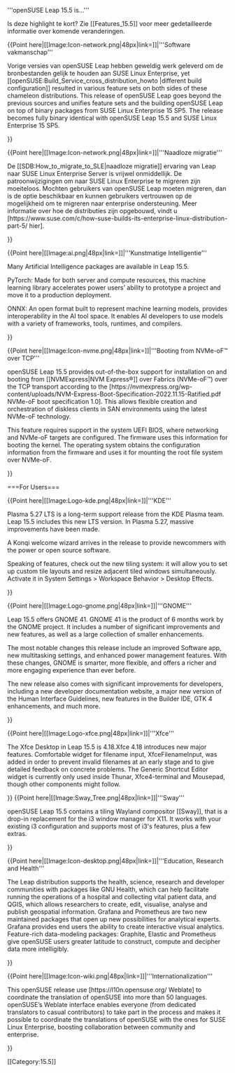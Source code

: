 <!--- this is the SHORT list of highlight features only --->
'''openSUSE Leap 15.5 is...'''

Is deze highlight te kort? Zie [[Features_15.5]] voor meer gedetailleerde informatie over komende veranderingen.

{{Point here|[[Image:Icon-network.png|48px|link=]]|'''Software vakmanschap'''
<p>Vorige versies van openSUSE Leap hebben geweldig werk geleverd om de bronbestanden gelijk te houden aan SUSE Linux Enterprise, yet [[openSUSE:Build_Service_cross_distribution_howto |different build configuration]] resulted in various feature sets on both sides of these chameleon distributions. This release of openSUSE Leap goes beyond the previous sources and unifies feature sets and the building openSUSE Leap on top of binary packages from SUSE Linux Enterprise 15 SP5. The release becomes fully binary identical with openSUSE Leap 15.5 and SUSE Linux Enterprise 15 SP5.</p>
}}

{{Point here|[[Image:Icon-network.png|48px|link=]]|'''Naadloze migratie'''
<p>De [[SDB:How_to_migrate_to_SLE|naadloze migratie]] ervaring van Leap naar SUSE Linux Enterprise Server is vrijwel onmiddellijk. De patroonwijzigingen om naar SUSE Linux Enterprise te migreren zijn moeiteloos. Mochten gebruikers van openSUSE Leap moeten migreren, dan is de optie beschikbaar en kunnen gebruikers vertrouwen op de mogelijkheid om te migreren naar enterprise ondersteuning. Meer informatie over hoe de distributies zijn opgebouwd, vindt u [https://www.suse.com/c/how-suse-builds-its-enterprise-linux-distribution-part-5/ hier].</p>
}}

{{Point here|[[Image:ai.png|48px|link=]]|'''Kunstmatige Intelligentie'''<br />
<p>Many Artificial Intelligence packages are available in Leap 15.5.</p>

<p>PyTorch: Made for both server and compute resources, this machine learning library accelerates power users’ ability to prototype a project and move it to a production deployment.</p>

<p>ONNX: An open format built to represent machine learning models, provides interoperability in the AI tool space. It enables AI developers to use models with a variety of frameworks, tools, runtimes, and compilers.</p>
}}

{{Point here|[[Image:Icon-nvme.png|48px|link=]]|'''Booting from NVMe-oF™ over TCP'''<br />
<p>openSUSE Leap 15.5 provides out-of-the-box support for installation on and booting from [[NVMExpress|NVM Express®]] over Fabrics (NVMe-oF™) over the TCP transport according to the [https://nvmexpress.org/wp-content/uploads/NVM-Express-Boot-Specification-2022.11.15-Ratified.pdf NVMe-oF boot specification 1.0]. This allows flexible creation and orchestration of diskless clients in SAN environments using the latest NVMe-oF technology.

This feature requires support in the system UEFI BIOS, where networking and NVMe-oF targets are configured. The firmware uses this information for booting the kernel. The operating system obtains the configuration information from the firmware and uses it for mounting the root file system over NVMe-oF.</p>
}}


===For Users===

{{Point here|[[Image:Logo-kde.png|48px|link=]]|'''KDE'''<br />
<p>
Plasma 5.27 LTS is a long-term support release from the KDE Plasma team. Leap 15.5 includes this new LTS version. In Plasma 5.27, massive improvements have been made.

A Konqi welcome wizard arrives in the release to provide newcommers with the power or open source software.

Speaking of features, check out the new tiling system: it will allow you to set up custom tile layouts and resize adjacent tiled windows simultaneously. Activate it in System Settings > Workspace Behavior > Desktop Effects.  
</p>
}}

{{Point here|[[Image:Logo-gnome.png|48px|link=]]|'''GNOME'''<br />
<p>
Leap 15.5 offers GNOME 41. GNOME 41 is the product of 6 months work by the GNOME project. It includes a number of significant improvements and new features, as well as a large collection of smaller enhancements.

The most notable changes this release include an improved Software app, new multitasking settings, and enhanced power management features. With these changes, GNOME is smarter, more flexible, and offers a richer and more engaging experience than ever before.

The new release also comes with significant improvements for developers, including a new developer documentation website, a major new version of the Human Interface Guidelines, new features in the Builder IDE, GTK 4 enhancements, and much more.  
</p>
}}

{{Point here|[[Image:Logo-xfce.png|48px|link=]]|'''Xfce'''<br />
<p>
The Xfce Desktop in Leap 15.5 is 4.18.Xfce 4.18 introduces new major features. Comfortable widget for filename input, XfceFilenameInput, was added in order to prevent invalid filenames at an early stage and to give detailed feedback on concrete problems. The Generic Shortcut Editor widget is currently only used inside Thunar, Xfce4-terminal and Mousepad, though other components might follow.
</p>
}}
{{Point here|[[Image:Sway_Tree.png|48px|link=]]|'''Sway'''<br />
<p>
openSUSE Leap 15.5 contains a tiling Wayland compositor [[Sway]], that is a drop-in replacement for the i3 window manager for X11. It works with your existing i3 configuration and supports most of i3's features, plus a few extras. 
</p>
}}


{{Point here|[[Image:Icon-desktop.png|48px|link=]]|'''Education, Research and Health'''<br />
<p>The Leap distribution supports the health, science, research and developer communities with packages like GNU Health, which can help facilitate running the operations of a hospital and collecting vital patient data, and QGIS, which allows researchers to create, edit, visualise, analyse and publish geospatial information. Grafana and Prometheus are two new maintained packages that open up new possibilities for analytical experts. Grafana provides end users the ability to create interactive visual analytics. Feature-rich data-modeling packages: Graphite, Elastic and Prometheus give openSUSE users greater latitude to construct, compute and decipher data more intelligibly.</p>
}}

{{Point here|[[Image:Icon-wiki.png|48px|link=]]|'''Internationalization'''<br />
<p>This openSUSE release use [https://l10n.opensuse.org/ Weblate] to coordinate the translation of openSUSE into more than 50 languages. openSUSE’s Weblate interface enables everyone (from dedicated translators to casual contributors) to take part in the process and makes it possible to coordinate the translations of openSUSE with the ones for SUSE Linux Enterprise, boosting collaboration between community and enterprise.</p>
}}

[[Category:15.5]]
